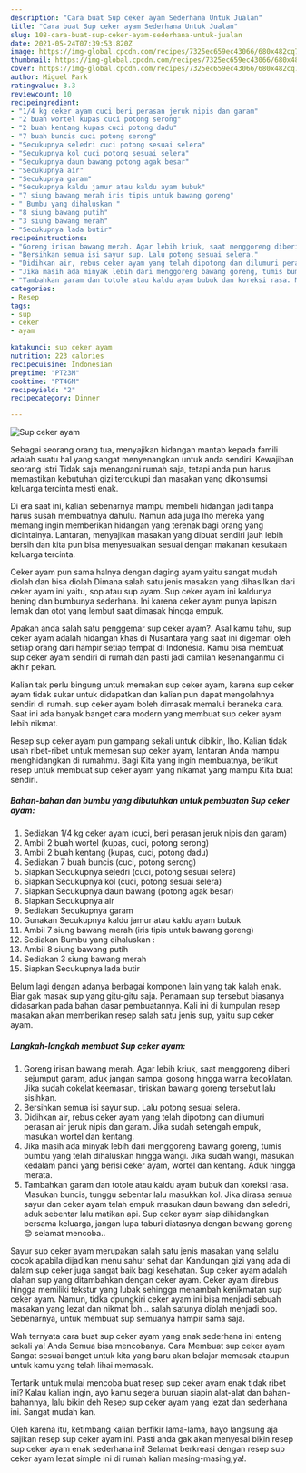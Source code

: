 ```yaml
---
description: "Cara buat Sup ceker ayam Sederhana Untuk Jualan"
title: "Cara buat Sup ceker ayam Sederhana Untuk Jualan"
slug: 108-cara-buat-sup-ceker-ayam-sederhana-untuk-jualan
date: 2021-05-24T07:39:53.820Z
image: https://img-global.cpcdn.com/recipes/7325ec659ec43066/680x482cq70/sup-ceker-ayam-foto-resep-utama.jpg
thumbnail: https://img-global.cpcdn.com/recipes/7325ec659ec43066/680x482cq70/sup-ceker-ayam-foto-resep-utama.jpg
cover: https://img-global.cpcdn.com/recipes/7325ec659ec43066/680x482cq70/sup-ceker-ayam-foto-resep-utama.jpg
author: Miguel Park
ratingvalue: 3.3
reviewcount: 10
recipeingredient:
- "1/4 kg ceker ayam cuci beri perasan jeruk nipis dan garam"
- "2 buah wortel kupas cuci potong serong"
- "2 buah kentang kupas cuci potong dadu"
- "7 buah buncis cuci potong serong"
- "Secukupnya seledri cuci potong sesuai selera"
- "Secukupnya kol cuci potong sesuai selera"
- "Secukupnya daun bawang potong agak besar"
- "Secukupnya air"
- "Secukupnya garam"
- "Secukupnya kaldu jamur atau kaldu ayam bubuk"
- "7 siung bawang merah iris tipis untuk bawang goreng"
- " Bumbu yang dihaluskan "
- "8 siung bawang putih"
- "3 siung bawang merah"
- "Secukupnya lada butir"
recipeinstructions:
- "Goreng irisan bawang merah. Agar lebih kriuk, saat menggoreng diberi sejumput garam, aduk jangan sampai gosong hingga warna kecoklatan. Jika sudah cokelat keemasan, tiriskan bawang goreng tersebut lalu sisihkan."
- "Bersihkan semua isi sayur sup. Lalu potong sesuai selera."
- "Didihkan air, rebus ceker ayam yang telah dipotong dan dilumuri perasan air jeruk nipis dan garam. Jika sudah setengah empuk, masukan wortel dan kentang."
- "Jika masih ada minyak lebih dari menggoreng bawang goreng, tumis bumbu yang telah dihaluskan hingga wangi. Jika sudah wangi, masukan kedalam panci yang berisi ceker ayam, wortel dan kentang. Aduk hingga merata."
- "Tambahkan garam dan totole atau kaldu ayam bubuk dan koreksi rasa. Masukan buncis, tunggu sebentar lalu masukkan kol. Jika dirasa semua sayur dan ceker ayam telah empuk masukan daun bawang dan seledri, aduk sebentar lalu matikan api. Sup ceker ayam siap dihidangkan bersama keluarga, jangan lupa taburi diatasnya dengan bawang goreng 😊 selamat mencoba.."
categories:
- Resep
tags:
- sup
- ceker
- ayam

katakunci: sup ceker ayam 
nutrition: 223 calories
recipecuisine: Indonesian
preptime: "PT23M"
cooktime: "PT46M"
recipeyield: "2"
recipecategory: Dinner

---
```



![Sup ceker ayam](https://img-global.cpcdn.com/recipes/7325ec659ec43066/680x482cq70/sup-ceker-ayam-foto-resep-utama.jpg)

Sebagai seorang orang tua, menyajikan hidangan mantab kepada famili adalah suatu hal yang sangat menyenangkan untuk anda sendiri. Kewajiban seorang istri Tidak saja menangani rumah saja, tetapi anda pun harus memastikan kebutuhan gizi tercukupi dan masakan yang dikonsumsi keluarga tercinta mesti enak.

Di era  saat ini, kalian sebenarnya mampu membeli hidangan jadi tanpa harus susah membuatnya dahulu. Namun ada juga lho mereka yang memang ingin memberikan hidangan yang terenak bagi orang yang dicintainya. Lantaran, menyajikan masakan yang dibuat sendiri jauh lebih bersih dan kita pun bisa menyesuaikan sesuai dengan makanan kesukaan keluarga tercinta. 

Ceker ayam pun sama halnya dengan daging ayam yaitu sangat mudah diolah dan bisa diolah Dimana salah satu jenis masakan yang dihasilkan dari ceker ayam ini yaitu, sop atau sup ayam. Sup ceker ayam ini kaldunya bening dan bumbunya sederhana. Ini karena ceker ayam punya lapisan lemak dan otot yang lembut saat dimasak hingga empuk.

Apakah anda salah satu penggemar sup ceker ayam?. Asal kamu tahu, sup ceker ayam adalah hidangan khas di Nusantara yang saat ini digemari oleh setiap orang dari hampir setiap tempat di Indonesia. Kamu bisa membuat sup ceker ayam sendiri di rumah dan pasti jadi camilan kesenanganmu di akhir pekan.

Kalian tak perlu bingung untuk memakan sup ceker ayam, karena sup ceker ayam tidak sukar untuk didapatkan dan kalian pun dapat mengolahnya sendiri di rumah. sup ceker ayam boleh dimasak memalui beraneka cara. Saat ini ada banyak banget cara modern yang membuat sup ceker ayam lebih nikmat.

Resep sup ceker ayam pun gampang sekali untuk dibikin, lho. Kalian tidak usah ribet-ribet untuk memesan sup ceker ayam, lantaran Anda mampu menghidangkan di rumahmu. Bagi Kita yang ingin membuatnya, berikut resep untuk membuat sup ceker ayam yang nikamat yang mampu Kita buat sendiri.

<!--inarticleads1-->

##### Bahan-bahan dan bumbu yang dibutuhkan untuk pembuatan Sup ceker ayam:

1. Sediakan 1/4 kg ceker ayam (cuci, beri perasan jeruk nipis dan garam)
1. Ambil 2 buah wortel (kupas, cuci, potong serong)
1. Ambil 2 buah kentang (kupas, cuci, potong dadu)
1. Sediakan 7 buah buncis (cuci, potong serong)
1. Siapkan Secukupnya seledri (cuci, potong sesuai selera)
1. Siapkan Secukupnya kol (cuci, potong sesuai selera)
1. Siapkan Secukupnya daun bawang (potong agak besar)
1. Siapkan Secukupnya air
1. Sediakan Secukupnya garam
1. Gunakan Secukupnya kaldu jamur atau kaldu ayam bubuk
1. Ambil 7 siung bawang merah (iris tipis untuk bawang goreng)
1. Sediakan  Bumbu yang dihaluskan :
1. Ambil 8 siung bawang putih
1. Sediakan 3 siung bawang merah
1. Siapkan Secukupnya lada butir


Belum lagi dengan adanya berbagai komponen lain yang tak kalah enak. Biar gak masak sup yang gitu-gitu saja. Penamaan sup tersebut biasanya didasarkan pada bahan dasar pembuatannya. Kali ini di kumpulan resep masakan akan memberikan resep salah satu jenis sup, yaitu sup ceker ayam. 

<!--inarticleads2-->

##### Langkah-langkah membuat Sup ceker ayam:

1. Goreng irisan bawang merah. Agar lebih kriuk, saat menggoreng diberi sejumput garam, aduk jangan sampai gosong hingga warna kecoklatan. Jika sudah cokelat keemasan, tiriskan bawang goreng tersebut lalu sisihkan.
1. Bersihkan semua isi sayur sup. Lalu potong sesuai selera.
1. Didihkan air, rebus ceker ayam yang telah dipotong dan dilumuri perasan air jeruk nipis dan garam. Jika sudah setengah empuk, masukan wortel dan kentang.
1. Jika masih ada minyak lebih dari menggoreng bawang goreng, tumis bumbu yang telah dihaluskan hingga wangi. Jika sudah wangi, masukan kedalam panci yang berisi ceker ayam, wortel dan kentang. Aduk hingga merata.
1. Tambahkan garam dan totole atau kaldu ayam bubuk dan koreksi rasa. Masukan buncis, tunggu sebentar lalu masukkan kol. Jika dirasa semua sayur dan ceker ayam telah empuk masukan daun bawang dan seledri, aduk sebentar lalu matikan api. Sup ceker ayam siap dihidangkan bersama keluarga, jangan lupa taburi diatasnya dengan bawang goreng 😊 selamat mencoba..


Sayur sup ceker ayam merupakan salah satu jenis masakan yang selalu cocok apabila dijadikan menu sahur sehat dan Kandungan gizi yang ada di dalam sup ceker juga sangat baik bagi kesehatan. Sup ceker ayam adalah olahan sup yang ditambahkan dengan ceker ayam. Ceker ayam direbus hingga memiliki tekstur yang lubak sehingga menambah kenikmatan sup ceker ayam. Namun, tidka dpungkiri ceker ayam ini bisa menjadi sebuah masakan yang lezat dan nikmat loh… salah satunya diolah menjadi sop. Sebenarnya, untuk membuat sup semuanya hampir sama saja. 

Wah ternyata cara buat sup ceker ayam yang enak sederhana ini enteng sekali ya! Anda Semua bisa mencobanya. Cara Membuat sup ceker ayam Sangat sesuai banget untuk kita yang baru akan belajar memasak ataupun untuk kamu yang telah lihai memasak.

Tertarik untuk mulai mencoba buat resep sup ceker ayam enak tidak ribet ini? Kalau kalian ingin, ayo kamu segera buruan siapin alat-alat dan bahan-bahannya, lalu bikin deh Resep sup ceker ayam yang lezat dan sederhana ini. Sangat mudah kan. 

Oleh karena itu, ketimbang kalian berfikir lama-lama, hayo langsung aja sajikan resep sup ceker ayam ini. Pasti anda gak akan menyesal bikin resep sup ceker ayam enak sederhana ini! Selamat berkreasi dengan resep sup ceker ayam lezat simple ini di rumah kalian masing-masing,ya!.

